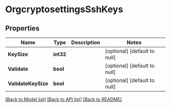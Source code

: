 # OrgcryptosettingsSshKeys

## Properties
Name | Type | Description | Notes
------------ | ------------- | ------------- | -------------
**KeySize** | **int32** |  | [optional] [default to null]
**Validate** | **bool** |  | [optional] [default to null]
**ValidateKeySize** | **bool** |  | [optional] [default to null]

[[Back to Model list]](../README.md#documentation-for-models) [[Back to API list]](../README.md#documentation-for-api-endpoints) [[Back to README]](../README.md)


